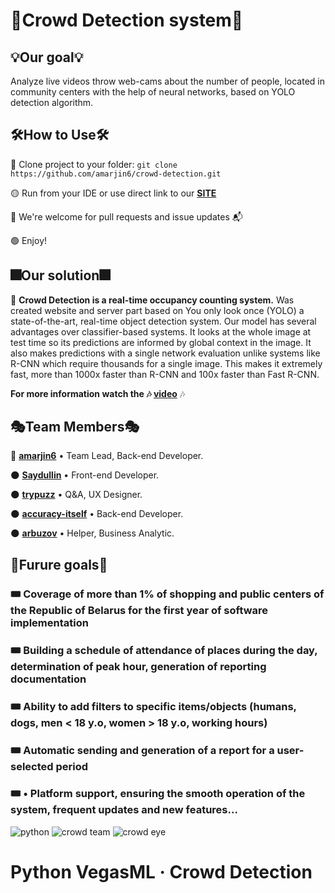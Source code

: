 # 🧠**Crowd Detection system**🧧️

## 💡**Our goal**💡 
Analyze live videos throw web-cams about the number of people, located in community centers with the help of neural networks, based on YOLO detection algorithm.

## 🛠**How to Use**🛠
🔴 Clone project to your folder: `git clone https://github.com/amarjin6/crowd-detection.git`

🟡 Run from your IDE or use direct link to our [**SITE**](https://amarjin6.github.io/crowd-detection)

🔵 We're welcome for pull requests and issue updates 📬

🟢 Enjoy!

## 🎆**Our solution**🎆
🎌 **Crowd Detection is a real-time occupancy counting system.** Was created website and server part based on You only look once (YOLO) a state-of-the-art, real-time object detection system. Our model has several advantages over classifier-based systems. It looks at the whole image at test time so its predictions are informed by global context in the image. It also makes predictions with a single network evaluation unlike systems like R-CNN which require thousands for a single image. This makes it extremely fast, more than 1000x faster than R-CNN and 100x faster than Fast R-CNN.

**For more information watch the 🎶 [video](https://github.com/amarjin6/crowd-detection/tree/master/IBA%20%26%20BSUIR%20topic)** 🎶

## 🎭**Team Members**🎭
👑 [**amarjin6**](https://github.com/amarjin6) • Team Lead, Back-end Developer.

🌑 [**Saydullin**](https://github.com/Saydullin) • Front-end Developer.

🌑 [**trypuzz**](https://github.com/trypuzz) • Q&A, UX Designer.

🌑 [**accuracy-itself**](https://github.com/accuracy-itself) • Back-end Developer.

🌑 [**arbuzov**](https://github.com/amarjin6) • Helper, Business Analytic.

## 🔮**Furure goals**🔮
### 🎟️ Coverage of more than 1% of shopping and public centers of the Republic of Belarus for the first year of software implementation
### 🎟️ Building a schedule of attendance of places during the day,      determination of peak hour, generation of reporting documentation
### 🎟️ Ability to add filters to specific items/objects (humans, dogs, men < 18 y.o, women > 18 y.o, working hours)
### 🎟️ Automatic sending and generation of a report for a user-selected period
### 🎟️ • Platform support, ensuring the smooth operation of the system, frequent updates and new features...

![python](https://user-images.githubusercontent.com/86531927/156536220-5db566c6-9e2d-4c92-a239-2292bad68333.png)
![crowd team](https://user-images.githubusercontent.com/86531927/165641911-50b6adf8-36fd-4f48-8401-15e609de096f.png)
![crowd eye](https://user-images.githubusercontent.com/86531927/165641624-28bdf93f-8058-489d-abd5-c9fcfd03ac99.png)

# Python VegasML · Crowd Detection

